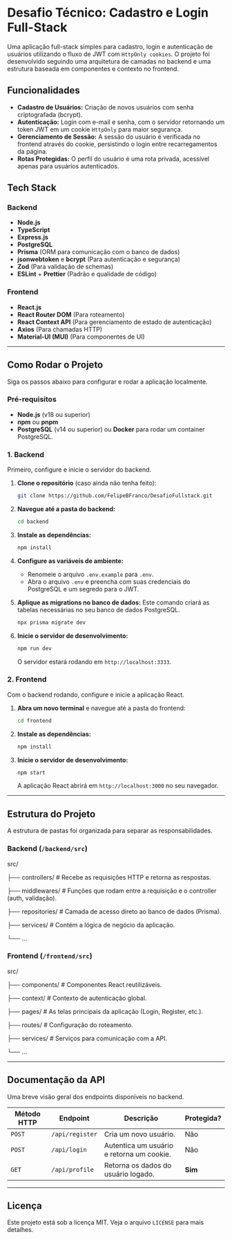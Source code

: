 # Desafio Técnico: Cadastro e Login Full-Stack

Uma aplicação full-stack simples para cadastro, login e autenticação de usuários utilizando o fluxo de JWT com `HttpOnly cookies`. O projeto foi desenvolvido seguindo uma arquitetura de camadas no backend e uma estrutura baseada em componentes e contexto no frontend.

## Funcionalidades

- **Cadastro de Usuários:** Criação de novos usuários com senha criptografada (bcrypt).
- **Autenticação:** Login com e-mail e senha, com o servidor retornando um token JWT em um cookie `HttpOnly` para maior segurança.
- **Gerenciamento de Sessão:** A sessão do usuário é verificada no frontend através do cookie, persistindo o login entre recarregamentos da página.
- **Rotas Protegidas:** O perfil do usuário é uma rota privada, acessível apenas para usuários autenticados.

## Tech Stack

### Backend
- **Node.js**
- **TypeScript**
- **Express.js**
- **PostgreSQL**
- **Prisma** (ORM para comunicação com o banco de dados)
- **jsonwebtoken** e **bcrypt** (Para autenticação e segurança)
- **Zod** (Para validação de schemas)
- **ESLint** + **Prettier** (Padrão e qualidade de código)

### Frontend
- **React.js**
- **React Router DOM** (Para roteamento)
- **React Context API** (Para gerenciamento de estado de autenticação)
- **Axios** (Para chamadas HTTP)
- **Material-UI (MUI)** (Para componentes de UI)

---

## Como Rodar o Projeto

Siga os passos abaixo para configurar e rodar a aplicação localmente.

### Pré-requisitos

- **Node.js** (v18 ou superior)
- **npm** ou **pnpm**
- **PostgreSQL** (v14 ou superior) ou **Docker** para rodar um container PostgreSQL.

### 1. Backend

Primeiro, configure e inicie o servidor do backend.

1.  **Clone o repositório** (caso ainda não tenha feito):
    ```bash
    git clone https://github.com/FelipeBFranco/DesafioFullstack.git
    ```

2.  **Navegue até a pasta do backend:**
    ```bash
    cd backend
    ```

3.  **Instale as dependências:**
    ```bash
    npm install
    ```

4.  **Configure as variáveis de ambiente:**
    - Renomeie o arquivo `.env.example` para `.env`.
    - Abra o arquivo `.env` e preencha com suas credenciais do PostgreSQL e um segredo para o JWT.

5.  **Aplique as migrations no banco de dados:**
    Este comando criará as tabelas necessárias no seu banco de dados PostgreSQL.
    ```bash
    npx prisma migrate dev
    ```

6.  **Inicie o servidor de desenvolvimento:**
    ```bash
    npm run dev
    ```
    O servidor estará rodando em `http://localhost:3333`.

### 2. Frontend

Com o backend rodando, configure e inicie a aplicação React.

1.  **Abra um novo terminal** e navegue até a pasta do frontend:
    ```bash
    cd frontend
    ```

2.  **Instale as dependências:**
    ```bash
    npm install
    ```

3.  **Inicie o servidor de desenvolvimento:**
    ```bash
    npm start
    ```
    A aplicação React abrirá em `http://localhost:3000` no seu navegador.

---

## Estrutura do Projeto

A estrutura de pastas foi organizada para separar as responsabilidades.

### Backend (`/backend/src`)
src/

├── controllers/    # Recebe as requisições HTTP e retorna as respostas.

├── middlewares/    # Funções que rodam entre a requisição e o controller (auth, validação).

├── repositories/   # Camada de acesso direto ao banco de dados (Prisma).

├── services/       # Contém a lógica de negócio da aplicação.

└── ...


### Frontend (`/frontend/src`)
src/

├── components/     # Componentes React reutilizáveis.

├── context/        # Contexto de autenticação global.

├── pages/          # As telas principais da aplicação (Login, Register, etc.).

├── routes/         # Configuração do roteamento.

├── services/       # Serviços para comunicação com a API.

└── ...


---

## Documentação da API

Uma breve visão geral dos endpoints disponíveis no backend.

| Método HTTP | Endpoint        | Descrição                                 | Protegida? |
|-------------|-----------------|-------------------------------------------|------------|
| `POST`      | `/api/register` | Cria um novo usuário.                     | Não        |
| `POST`      | `/api/login`    | Autentica um usuário e retorna um cookie. | Não        |
| `GET`       | `/api/profile`  | Retorna os dados do usuário logado.       | **Sim**    |

---

## Licença

Este projeto está sob a licença MIT. Veja o arquivo `LICENSE` para mais detalhes.
